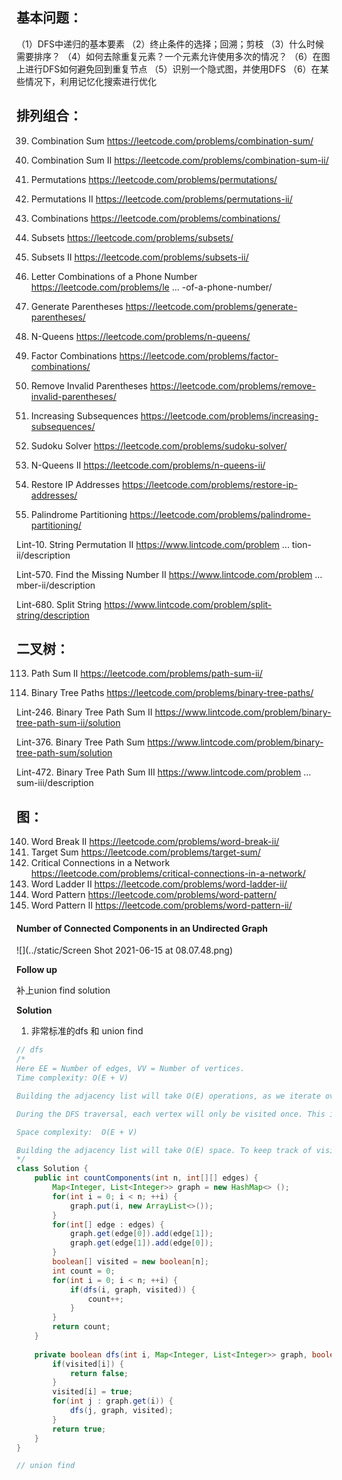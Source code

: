 ## 基本问题：

（1）DFS中递归的基本要素
（2）终止条件的选择；回溯；剪枝
（3）什么时候需要排序？
（4）如何去除重复元素？一个元素允许使用多次的情况？
（6）在图上进行DFS如何避免回到重复节点
（5）识别一个隐式图，并使用DFS
（6）在某些情况下，利用记忆化搜索进行优化



## **排列组合**：

39. Combination Sum
https://leetcode.com/problems/combination-sum/

40. Combination Sum II
https://leetcode.com/problems/combination-sum-ii/

46. Permutations
https://leetcode.com/problems/permutations/

47. Permutations II
https://leetcode.com/problems/permutations-ii/

77. Combinations
https://leetcode.com/problems/combinations/

78. Subsets
https://leetcode.com/problems/subsets/

90. Subsets II
https://leetcode.com/problems/subsets-ii/

17. Letter Combinations of a Phone Number
https://leetcode.com/problems/le ... -of-a-phone-number/

22. Generate Parentheses
https://leetcode.com/problems/generate-parentheses/

51. N-Queens
https://leetcode.com/problems/n-queens/

254. Factor Combinations
https://leetcode.com/problems/factor-combinations/

301. Remove Invalid Parentheses
https://leetcode.com/problems/remove-invalid-parentheses/

491. Increasing Subsequences
https://leetcode.com/problems/increasing-subsequences/

37. Sudoku Solver
https://leetcode.com/problems/sudoku-solver/

52. N-Queens II
https://leetcode.com/problems/n-queens-ii/

93. Restore IP Addresses
https://leetcode.com/problems/restore-ip-addresses/

131. Palindrome Partitioning
https://leetcode.com/problems/palindrome-partitioning/

Lint-10. String Permutation II
https://www.lintcode.com/problem ... tion-ii/description

Lint-570. Find the Missing Number II
https://www.lintcode.com/problem ... mber-ii/description

Lint-680. Split String
https://www.lintcode.com/problem/split-string/description

## 二叉树：

113. Path Sum II
https://leetcode.com/problems/path-sum-ii/

257. Binary Tree Paths
https://leetcode.com/problems/binary-tree-paths/

Lint-246. Binary Tree Path Sum II
https://www.lintcode.com/problem/binary-tree-path-sum-ii/solution

Lint-376. Binary Tree Path Sum
https://www.lintcode.com/problem/binary-tree-path-sum/solution

Lint-472. Binary Tree Path Sum III
https://www.lintcode.com/problem ... sum-iii/description

## 图：

140. Word Break II
https://leetcode.com/problems/word-break-ii/
494. Target Sum
https://leetcode.com/problems/target-sum/
1192. Critical Connections in a Network
https://leetcode.com/problems/critical-connections-in-a-network/
126. Word Ladder II
https://leetcode.com/problems/word-ladder-ii/
290. Word Pattern
https://leetcode.com/problems/word-pattern/
291. Word Pattern II
https://leetcode.com/problems/word-pattern-ii/

#### Number of Connected Components in an Undirected Graph

![](../static/Screen Shot 2021-06-15 at 08.07.48.png)

**Follow up**

补上union find solution

**Solution**

1. 非常标准的dfs 和 union find

   

```java
// dfs
/*
Here EE = Number of edges, VV = Number of vertices.
Time complexity: O(E + V)

Building the adjacency list will take O(E) operations, as we iterate over the list of edges once, and insert each edge into two lists.

During the DFS traversal, each vertex will only be visited once. This is because we mark each vertex as visited as soon as we see it, and then we only visit vertices that are not marked as visited. In addition, when we iterate over the edge list of each vertex, we look at each edge once. This has a total cost of O(E + V)

Space complexity:  O(E + V)

Building the adjacency list will take O(E) space. To keep track of visited vertices, an array of size O(V) is required. Also, the run-time stack for DFS will use O(E + V) space.
*/
class Solution {
    public int countComponents(int n, int[][] edges) {
        Map<Integer, List<Integer>> graph = new HashMap<> ();
        for(int i = 0; i < n; ++i) {
            graph.put(i, new ArrayList<>());
        }
        for(int[] edge : edges) {
            graph.get(edge[0]).add(edge[1]);
            graph.get(edge[1]).add(edge[0]);
        }
        boolean[] visited = new boolean[n];
        int count = 0;
        for(int i = 0; i < n; ++i) {
            if(dfs(i, graph, visited)) {
                count++;
            }    
        }
        return count;
    }
    
    private boolean dfs(int i, Map<Integer, List<Integer>> graph, boolean[] visited) {
        if(visited[i]) {
            return false;
        }
        visited[i] = true;
        for(int j : graph.get(i)) {
            dfs(j, graph, visited);
        }
        return true;
    }
}

// union find

```

